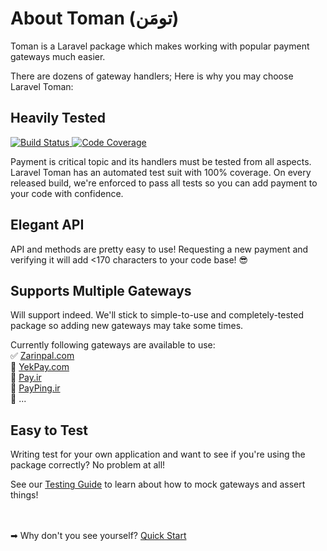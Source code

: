 # About Toman (تومَن)
Toman is a Laravel package which makes working with popular payment gateways much easier.

There are dozens of gateway handlers; Here is why you may choose Laravel Toman:

## Heavily Tested
<a target="_blank" href="https://travis-ci.org/evryn/laravel-toman">
    <img alt="Build Status" src="https://img.shields.io/travis/evryn/laravel-toman/master.svg?style=flat-square">
</a>
<a target="_blank" href="https://codecov.io/gh/evryn/laravel-toman">
    <img alt="Code Coverage" src='https://img.shields.io/codecov/c/github/evryn/laravel-toman?label=coverage&style=flat-square'>
</a>

Payment is critical topic and its handlers must be tested from all aspects. Laravel Toman has an automated test suit with 100% coverage. On every released build, we're enforced to pass all tests so you can add payment to your code with confidence.

## Elegant API

API and methods are pretty easy to use! Requesting a new payment and verifying it will add <170 characters to your code base! 😎

## Supports Multiple Gateways

Will support indeed. We'll stick to simple-to-use and completely-tested package so adding new gateways may take some times.

Currently following gateways are available to use:  
✅ [Zarinpal.com](https://zarinpal.com)  
🔘 [YekPay.com](https://yekpay.com/)  
🔘 [Pay.ir](https://pay.ir/)  
🔘 [PayPing.ir](https://www.payping.ir/)  
🔘 ...

## Easy to Test

Writing test for your own application and want to see if you're using the package correctly? No problem at all!

See our [Testing Guide](testing.md) to learn about how to mock gateways and assert things!

<br></br>
➡ Why don't you see yourself? [Quick Start](quickstart.md)
